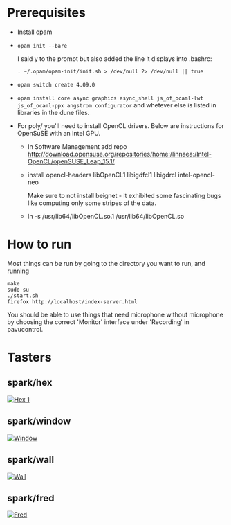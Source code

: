 # Prerequisites

* Install opam

* `opam init --bare`
  
    I said y to the prompt but also added the line it displays into .bashrc:
  
    `. ~/.opam/opam-init/init.sh > /dev/null 2> /dev/null || true`

* `opam switch create 4.09.0`

* `opam install core async graphics async_shell js_of_ocaml-lwt js_of_ocaml-ppx angstrom configurator`
  and whetever else is listed in libraries in the dune files.

* For poly/ you'll need to install OpenCL drivers. Below are
  instructions for OpenSuSE with an Intel GPU.

  + In Software Management add repo
    http://download.opensuse.org/repositories/home:/linnaea:/Intel-OpenCL/openSUSE_Leap_15.1/

  + install
    opencl-headers
    libOpenCL1
    libigdfcl1
    libigdrcl
    intel-opencl-neo

    Make sure to not install beignet - it exhibited some fascinating bugs like
    computing only some stripes of the data.

  + ln -s /usr/lib64/libOpenCL.so.1 /usr/lib64/libOpenCL.so

# How to run

Most things can be run by going to the directory you want to run, and running

```
make
sudo su
./start.sh
firefox http://localhost/index-server.html
```

You should be able to use things that need microphone without microphone by
choosing the correct 'Monitor' interface under 'Recording' in pavucontrol.

# Tasters

## spark/hex
[![Hex 1](https://img.youtube.com/vi/5e8FJhhpSPo/maxresdefault.jpg)](https://www.youtube.com/watch?v=5e8FJhhpSPo)

## spark/window

[![Window](https://img.youtube.com/vi/K_6M-9U1NGE/maxresdefault.jpg)](https://www.youtube.com/watch?v=K_6M-9U1NGE)

## spark/wall

[![Wall](https://img.youtube.com/vi/6cONcKzx4GY/maxresdefault.jpg)](https://www.youtube.com/watch?v=6cONcKzx4GY)

## spark/fred

[![Fred](https://img.youtube.com/vi/VhBzc3j_vPA/maxresdefault.jpg)](https://www.youtube.com/watch?v=VhBzc3j_vPA)
